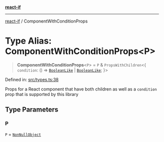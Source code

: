 [**react-if**](../README.md)

***

[react-if](../globals.md) / ComponentWithConditionProps

# Type Alias: ComponentWithConditionProps\<P\>

> **ComponentWithConditionProps**\<`P`\> = `P` & `PropsWithChildren`\<\{ `condition`: () => [`BooleanLike`](BooleanLike.md) \| [`BooleanLike`](BooleanLike.md); \}\>

Defined in: [src/types.ts:38](https://github.com/romac/react-if/blob/6520f9840a3039f7288dc7a8b21da0707979a6c9/src/types.ts#L38)

Props for a React component that have both children
as well as a `condition` prop that is supported by this library

## Type Parameters

### P

`P` = [`NonNullObject`](NonNullObject.md)
